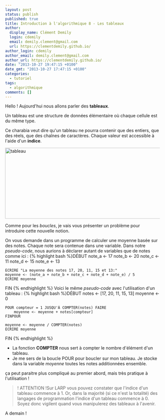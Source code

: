```yaml
---
layout: post
status: publish
published: true
title: Introduction à l'algorithmique 8 - Les tableaux
author:
  display_name: Clément Demily
  login: cdemily
  email: demily.clement@gmail.com
  url: https://clementdemily.github.io/
author_login: cdemily
author_email: demily.clement@gmail.com
author_url: https://clementdemily.github.io/
date: "2013-10-27 19:47:15 +0100"
date_gmt: "2013-10-27 17:47:15 +0100"
categories:
  - tutoriel
tags:
  - algorithmique
comments: []
---
```


Hello ! Aujourd'hui nous allons parler des **tableaux**.

Un tableau est une structure de données élémentaire où chaque cellule est du même type.

Ce charabia veut dire qu'un tableau ne pourra contenir que des entiers, que des réels, que des chaînes de caractères. Chaque valeur est accessible à l'aide d'un **indice**.

<a href="{{ site.base_url }}/img/2013/10/Tableau_à_une_dimension.png"><img class="aligncenter size-full wp-image-308" alt="tableau" src="{{ site.base_url }}/img/2013/10/Tableau_à_une_dimension.png" width="697" height="230" /></a>

Comme pour les _boucles_, je vais vous présenter un problème pour introduire cette nouvelle notion.

On vous demande dans un programme de calculer une moyenne basée sur des notes. Chaque note sera contenue dans une variable. Dans notre _pseudo-code_, nous aurions à déclarer autant de variables que de notes comme ici :
{% highlight bash %}DÉBUT
note_a <- 17
note_b <- 20
note_c <- 11
note_d <- 15
note_e <- 13

    ECRIRE "La moyenne des notes 17, 20, 11, 15 et 13:"
    moyenne <- (note_a + note_b + note_c + note_d + note_e) / 5
    ECRIRE moyenne

FIN
{% endhighlight %}
Voici le même _pseudo-code_ avec l'utilisation d'un tableau :
{% highlight bash %}DÉBUT
notes <- [17, 20, 11, 15, 13]
moyenne <- 0

    POUR compteur = 1 JUSQU'À COMPTER(notes) FAIRE
        moyenne <- moyenne + notes[compteur]
    FINPOUR

    moyenne <- moyenne / COMPTER(notes)
    ECRIRE moyenne

FIN
{% endhighlight %}

- La fonction **COMPTER** nous sert à compter le nombre d'élément d'un tableau.
- Je me sers de la boucle POUR pour boucler sur mon tableau. Je stocke dans la variable _moyenne_ toutes les notes additionnées ensemble.

ça peut paraitre plus compliqué au premier abord, mais très pratique à l'utilisation !

<blockquote>
! ATTENTION !Sur LARP vous pouvez constater que l'indice d'un tableau commence à 1. Or, dans la majorité (si ce n'est la totalité) des langages de programmation l'indice d'un tableau commence à 0. Soyez donc vigilent quand vous manipulerez des tableaux à l'avenir.
</blockquote>
A demain !
